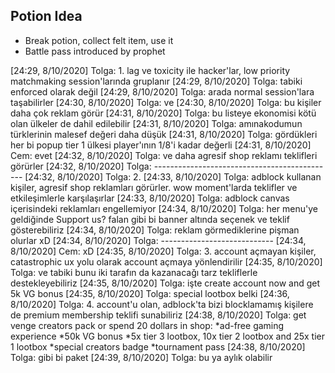 ## Potion Idea
- Break potion, collect felt item, use it
- Battle pass introduced by prophet

[24:29, 8/10/2020] Tolga: 1. lag ve toxicity ile hacker'lar, low priority matchmaking session'larında gruplanır
[24:29, 8/10/2020] Tolga: tabiki enforced olarak değil
[24:29, 8/10/2020] Tolga: arada normal session'lara taşabilirler
[24:30, 8/10/2020] Tolga: ve
[24:30, 8/10/2020] Tolga: bu kişiler daha çok reklam görür
[24:31, 8/10/2020] Tolga: bu listeye ekonomisi kötü olan ülkeler de dahil edilebilir
[24:31, 8/10/2020] Tolga: amınakodumun türklerinin malesef değeri daha düşük
[24:31, 8/10/2020] Tolga: gördükleri her bi popup tier 1 ülkesi player'ının 1/8'i kadar değerli
[24:31, 8/10/2020] Cem: evet
[24:32, 8/10/2020] Tolga: ve daha agresif shop reklamı teklifleri görürler
[24:32, 8/10/2020] Tolga: ---------------------------------------------
[24:32, 8/10/2020] Tolga: 2.
[24:33, 8/10/2020] Tolga: adblock kullanan kişiler, agresif shop reklamları görürler. wow moment'larda teklifler ve etkileşimlerle karşılaşırlar
[24:33, 8/10/2020] Tolga: adblock canvas içerisindeki reklamları engellemiyor
[24:34, 8/10/2020] Tolga: her menu'ye geldiğinde Support us? falan gibi bi banner altında seçenek ve teklif gösterebiliriz
[24:34, 8/10/2020] Tolga: reklam görmediklerine pişman olurlar xD
[24:34, 8/10/2020] Tolga: ----------------------------
[24:34, 8/10/2020] Cem: xD
[24:35, 8/10/2020] Tolga: 3. account açmayan kişiler, catastrophic ux yolu olarak account açmaya yönlendirilir
[24:35, 8/10/2020] Tolga: ve tabiki bunu iki tarafın da kazanacağı tarz tekliflerle destekleyebiliriz
[24:35, 8/10/2020] Tolga: işte create account now and get 5k VG bonus
[24:35, 8/10/2020] Tolga: special lootbox belki
[24:36, 8/10/2020] Tolga: 4. account'u olan, adblock'ta bizi blocklamamış kişilere de premium membership teklifi sunabiliriz
[24:38, 8/10/2020] Tolga: get venge creators pack or spend 20 dollars in shop:
*ad-free gaming experience
*50k VG bonus
*5x tier 3 lootbox, 10x tier 2 lootbox and 25x tier 1 lootbox
*special creators badge
*tournament pass
[24:38, 8/10/2020] Tolga: gibi bi paket
[24:39, 8/10/2020] Tolga: bu ya aylık olabilir